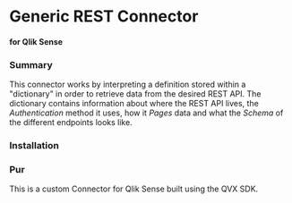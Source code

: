 # Generic REST Connector
#### for Qlik Sense

### Summary
This connector works by interpreting a definition stored within a "dictionary" in order to retrieve data from the desired REST API. The dictionary contains information about where the REST API lives, the *Authentication* method it uses, how it *Pages* data and what the *Schema* of the different endpoints looks like. 

### Installation

### Pur
This is a custom Connector for Qlik Sense built using the QVX SDK. 


